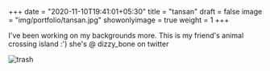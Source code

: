 +++
date = "2020-11-10T19:41:01+05:30"
title = "tansan"
draft = false
image = "img/portfolio/tansan.jpg"
showonlyimage = true
weight = 1
+++

I've been working on my backgrounds more. This is my friend's animal crossing island :') she's @ dizzy_bone on twitter

![trash](/img/portfolio/tansan.jpg)
